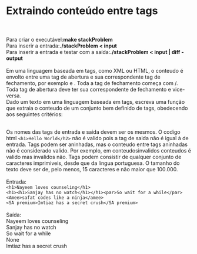 <h1>Extraindo conteúdo entre tags</h1> <br>
<br>
<span>Para criar o executável:<b>make stackProblem </b></span> <br>
<span>Para inserir a entrada:<b>./stackProblem < input </b></span> <br>
<span>Para inserir a entrada e testar com a saída:<b>./stackProblem < input | diff - output </b></span> <br>
<br>
Em uma linguagem baseada em tags, como XML ou HTML, o conteudo é envolto entre uma tag de
abertura e sua correspondente tag de fechamento, por exemplo <tag> e </tag>. Toda a tag de
fechamento começa com /. Toda tag de abertura deve ter sua correspondente de fechamento e vice-
versa. <br>
Dado um texto em uma linguagem baseada em tags, escreva uma função que extraia o conteudo de
um conjunto bem definido de tags, obedecendo aos seguintes critérios: <br><br>

Os nomes das tags de entrada e saida devem ser os mesmos. O codigo html ```<h1>Hello
World</h2>``` não é valido pois a tag de saida não é igual à de entrada.
Tags podem ser aninhadas, mas o conteudo entre tags aninhadas não é considerado valido.
Por exemplo, em <a>conteudos</a>invalidos</h1> conteudos é valido mas invalidos não.
Tags podem consistir de qualquer conjunto de caracteres imprimiveis, desde que da língua
portuguesa.
O tamanho do texto deve ser de, pelo menos, 15 caracteres e não maior que 100.000. <br>
<br>
Entrada:<br>
```<h1>Nayeem loves counseling</h1>```<br>
```<h1><h1>Sanjay has no watch</h1></h1><par>So wait for a while</par>```<br>
```<Amee>safat codes like a ninja</amee>```<br>
```<SA premium>Imtiaz has a secret crush</SA premium>```<br>
<br>
Saída:<br>
Nayeem loves counseling<br>
Sanjay has no watch<br>
So wait for a while<br>
None<br>
Imtiaz has a secret crush<br>
